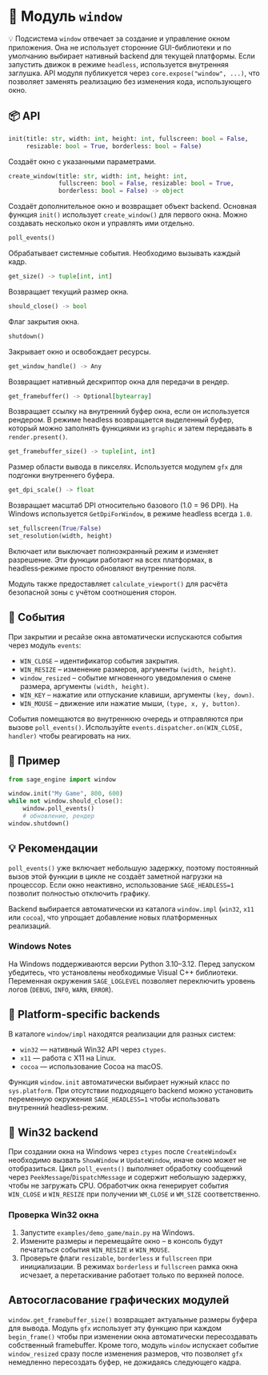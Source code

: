 # 📘 Модуль `window`

💡 Подсистема `window` отвечает за создание и управление окном приложения. Она не
использует сторонние GUI-библиотеки и по умолчанию выбирает нативный backend
для текущей платформы. Если запустить движок в режиме `headless`, используется
внутренняя заглушка. API модуля публикуется через `core.expose("window", ...)`,
что позволяет заменять реализацию без изменения кода, использующего окно.

## 📦 API

```python
init(title: str, width: int, height: int, fullscreen: bool = False,
     resizable: bool = True, borderless: bool = False)
```
Создаёт окно с указанными параметрами.

```python
create_window(title: str, width: int, height: int,
              fullscreen: bool = False, resizable: bool = True,
              borderless: bool = False) -> object
```
Создаёт дополнительное окно и возвращает объект backend. Основная функция
`init()` использует `create_window()` для первого окна.
Можно создавать несколько окон и управлять ими отдельно.

```python
poll_events()
```
Обрабатывает системные события. Необходимо вызывать каждый кадр.

```python
get_size() -> tuple[int, int]
```
Возвращает текущий размер окна.

```python
should_close() -> bool
```
Флаг закрытия окна.

```python
shutdown()
```
Закрывает окно и освобождает ресурсы.

```python
get_window_handle() -> Any
```
Возвращает нативный дескриптор окна для передачи в рендер.

```python
get_framebuffer() -> Optional[bytearray]
```
Возвращает ссылку на внутренний буфер окна, если он используется рендером. В
режиме headless возвращается выделенный буфер, который можно заполнять
функциями из `graphic` и затем передавать в `render.present()`.

```python
get_framebuffer_size() -> tuple[int, int]
```
Размер области вывода в пикселях. Используется модулем `gfx` для подгонки
внутреннего буфера.

```python
get_dpi_scale() -> float
```
Возвращает масштаб DPI относительно базового (1.0 = 96 DPI). На Windows
используется `GetDpiForWindow`, в режиме headless всегда `1.0`.

```python
set_fullscreen(True/False)
set_resolution(width, height)
```
Включает или выключает полноэкранный режим и изменяет разрешение. Эти функции
работают на всех платформах, в headless‑режиме просто обновляют внутренние
поля.

Модуль также предоставляет `calculate_viewport()` для расчёта безопасной зоны с
учётом соотношения сторон.

## 🔧 События

При закрытии и ресайзе окна автоматически испускаются события через модуль
`events`:

- `WIN_CLOSE` – идентификатор события закрытия.
- `WIN_RESIZE` – изменение размеров, аргументы `(width, height)`.
- `window_resized` – событие мгновенного уведомления о смене размера,
  аргументы `(width, height)`.
- `WIN_KEY` – нажатие или отпускание клавиши, аргументы `(key, down)`.
- `WIN_MOUSE` – движение или нажатие мыши, `(type, x, y, button)`.

События помещаются во внутреннюю очередь и отправляются при вызове
`poll_events()`. Используйте `events.dispatcher.on(WIN_CLOSE, handler)` чтобы
реагировать на них.

## 🔹 Пример

```python
from sage_engine import window

window.init("My Game", 800, 600)
while not window.should_close():
    window.poll_events()
    # обновление, рендер
window.shutdown()
```


## 💡 Рекомендации

`poll_events()` уже включает небольшую задержку, поэтому постоянный вызов этой функции в цикле не создаёт заметной нагрузки на процессор. Если окно неактивно, использование `SAGE_HEADLESS=1` позволит полностью отключить графику.

Backend выбирается автоматически из каталога `window.impl` (`win32`, `x11` или `cocoa`), что упрощает добавление новых платформенных реализаций.

### Windows Notes

На Windows поддерживаются версии Python 3.10–3.12. Перед запуском убедитесь,
что установлены необходимые Visual C++ библиотеки. Переменная окружения
`SAGE_LOGLEVEL` позволяет переключить уровень логов (`DEBUG`, `INFO`, `WARN`, `ERROR`).

## 🔹 Platform-specific backends

В каталоге `window/impl` находятся реализации для разных систем:

- `win32` — нативный Win32 API через `ctypes`.
- `x11` — работа с X11 на Linux.
- `cocoa` — использование Cocoa на macOS.

Функция `window.init` автоматически выбирает нужный класс по `sys.platform`. При
отсутствии подходящего backend можно установить переменную окружения
`SAGE_HEADLESS=1` чтобы использовать внутренний headless‑режим.

## 🔹 Win32 backend

При создании окна на Windows через `ctypes` после `CreateWindowEx` необходимо
вызвать `ShowWindow` и `UpdateWindow`, иначе окно может не отобразиться. Цикл
`poll_events()` выполняет обработку сообщений через `PeekMessage`/`DispatchMessage`
и содержит небольшую задержку, чтобы не загружать CPU. Обработчик окна
генерирует события `WIN_CLOSE` и `WIN_RESIZE` при получении `WM_CLOSE` и
`WM_SIZE` соответственно.

### Проверка Win32 окна

1. Запустите `examples/demo_game/main.py` на Windows.
2. Измените размеры и перемещайте окно – в консоль будут печататься события
   `WIN_RESIZE` и `WIN_MOUSE`.
3. Проверьте флаги `resizable`, `borderless` и `fullscreen` при инициализации.
   В режимах `borderless` и `fullscreen` рамка окна исчезает, а перетаскивание
   работает только по верхней полосе.

## Автосогласование графических модулей

`window.get_framebuffer_size()` возвращает актуальные размеры буфера для вывода.
Модуль `gfx` использует эту функцию при каждом `begin_frame()` чтобы при
изменении окна автоматически пересоздавать собственный framebuffer.
Кроме того, модуль `window` испускает событие `window_resized` сразу после
изменения размеров, что позволяет `gfx` немедленно пересоздать буфер, не
дожидаясь следующего кадра.
